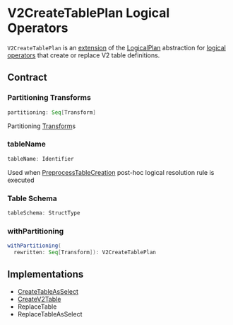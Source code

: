 # V2CreateTablePlan Logical Operators

`V2CreateTablePlan` is an [extension](#contract) of the [LogicalPlan](LogicalPlan.md) abstraction for [logical operators](#implementations) that create or replace V2 table definitions.

## Contract

### <span id="partitioning"> Partitioning Transforms

```scala
partitioning: Seq[Transform]
```

Partitioning [Transform](../connector/Transform.md)s

### <span id="tableName"> tableName

```scala
tableName: Identifier
```

Used when [PreprocessTableCreation](../logical-analysis-rules/PreprocessTableCreation.md) post-hoc logical resolution rule is executed

### <span id="tableSchema"> Table Schema

```scala
tableSchema: StructType
```

### <span id="withPartitioning"> withPartitioning

```scala
withPartitioning(
  rewritten: Seq[Transform]): V2CreateTablePlan
```

## Implementations

* [CreateTableAsSelect](CreateTableAsSelect.md)
* [CreateV2Table](CreateV2Table.md)
* ReplaceTable
* ReplaceTableAsSelect
